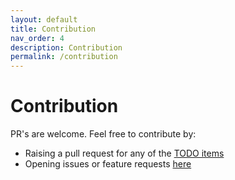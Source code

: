 ```yaml
---
layout: default
title: Contribution
nav_order: 4
description: Contribution
permalink: /contribution
---
```


# Contribution

PR's are welcome.
Feel free to contribute by:
- Raising a pull request for any of the [TODO items](https://deepakmahakale.in/upgrader/todo)
- Opening issues or feature requests [here](https://github.com/deepakmahakale/upgrader/issues)
